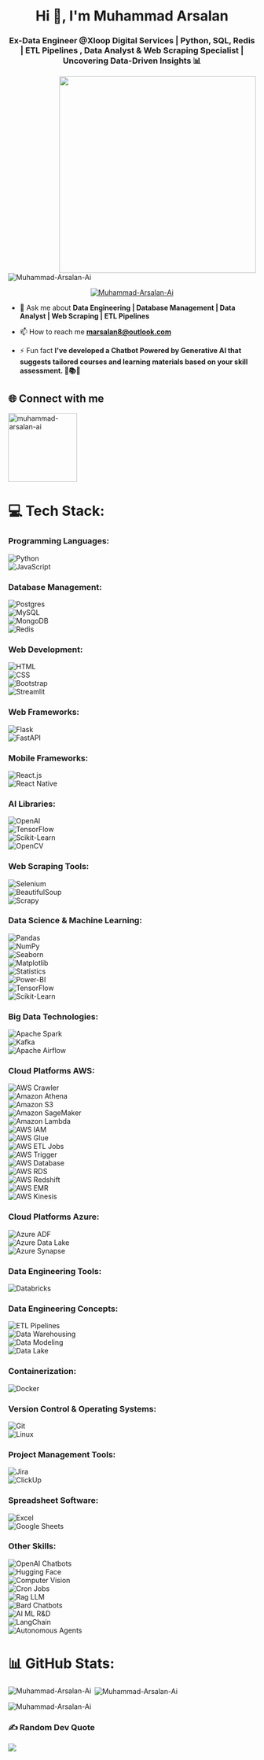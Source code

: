 <!-- Holi Dark-themed GitHub README.md -->

<h1 align="center" theme="algolia">Hi 👋, I'm Muhammad Arsalan</h1>

<h3 align="center">Ex-Data Engineer @Xloop Digital Services | Python, SQL, Redis | ETL Pipelines , Data Analyst & Web Scraping Specialist | Uncovering Data-Driven Insights 📊
</h3>
<!-- <img src="https://i.pinimg.com/originals/81/17/8b/81178b47a8598f0c81c4799f2cdd4057.gif" alt="Animated GIF" width="450" align='right'> -->
<img src="https://github.com/Anmol-Baranwal/Cool-GIFs-For-GitHub/assets/74038190/3b4607a1-1cc6-41f1-926f-892ae880e7a5" width="400" align='right'>

<p align="left"> <img src="https://komarev.com/ghpvc/?username=Muhammad-Arsalan-Ai&label=Profile%20views&color=0e75b6&style=flat" alt="Muhammad-Arsalan-Ai" /> </p>

<p align="center">
  <a href="https://github.com/ryo-ma/github-profile-trophy">
    <img src="https://github-profile-trophy.vercel.app/?username=Muhammad-Arsalan-Ai&theme=algolia&row=2&column=3&margin-w=45&margin-h=25" alt="Muhammad-Arsalan-Ai" />
  </a>
</p>

- 💬 Ask me about **Data Engineering | Database Management | Data Analyst | Web Scraping | ETL Pipelines**

- 📫 How to reach me **marsalan8@outlook.com**

- ⚡ Fun fact **I've developed a Chatbot Powered by Generative AI that suggests tailored courses and learning materials based on your skill assessment. 🤖📚💡**

## 🌐 Connect with me
<p align="left">
<a href="https://linkedin.com/in/muhammad-arsalan-ai" target="blank"><img align="center" src="https://user-images.githubusercontent.com/74038190/235294012-0a55e343-37ad-4b0f-924f-c8431d9d2483.gif" alt="muhammad-arsalan-ai"  width="140" /></a>
</p>

# 💻 Tech Stack:

### Programming Languages:
![Python](https://img.shields.io/badge/Python-%230077B5.svg?style=for-the-badge&logo=python&logoColor=white)  
![JavaScript](https://img.shields.io/badge/JavaScript-%23F7DF1E.svg?style=for-the-badge&logo=javascript&logoColor=black)  

### Database Management:
![Postgres](https://img.shields.io/badge/Postgres-%23336791.svg?style=for-the-badge&logo=postgresql&logoColor=white)  
![MySQL](https://img.shields.io/badge/MySQL-%234479A1.svg?style=for-the-badge&logo=mysql&logoColor=white)  
![MongoDB](https://img.shields.io/badge/MongoDB-%2347A248.svg?style=for-the-badge&logo=mongodb&logoColor=white)  
![Redis](https://img.shields.io/badge/Redis-%23DC382D.svg?style=for-the-badge&logo=redis&logoColor=white)  

### Web Development:
![HTML](https://img.shields.io/badge/HTML-%23E34F26.svg?style=for-the-badge&logo=html5&logoColor=white)  
![CSS](https://img.shields.io/badge/CSS-%231572B6.svg?style=for-the-badge&logo=css3&logoColor=white)  
![Bootstrap](https://img.shields.io/badge/Bootstrap-%237952B3.svg?style=for-the-badge&logo=bootstrap&logoColor=white)  
![Streamlit](https://img.shields.io/badge/Streamlit-%23FF4B4B.svg?style=for-the-badge&logo=streamlit&logoColor=white)  

### Web Frameworks:
![Flask](https://img.shields.io/badge/Flask-%23000.svg?style=for-the-badge&logo=flask&logoColor=white)  
![FastAPI](https://img.shields.io/badge/FastAPI-%2300923E.svg?style=for-the-badge&logo=fastapi&logoColor=white)  

### Mobile Frameworks:
![React.js](https://img.shields.io/badge/React-%2361DAFB.svg?style=for-the-badge&logo=react&logoColor=black)  
![React Native](https://img.shields.io/badge/React_Native-%2361DAFB.svg?style=for-the-badge&logo=react&logoColor=black)  

### AI Libraries:
![OpenAI](https://img.shields.io/badge/OpenAI-%23413152.svg?style=for-the-badge&logo=openai&logoColor=white)  
![TensorFlow](https://img.shields.io/badge/TensorFlow-%23FF6F00.svg?style=for-the-badge&logo=tensorflow&logoColor=white)  
![Scikit-Learn](https://img.shields.io/badge/Scikit--Learn-%23F7931E.svg?style=for-the-badge&logo=scikit-learn&logoColor=white)  
![OpenCV](https://img.shields.io/badge/OpenCV-%235C3EE8.svg?style=for-the-badge&logo=opencv&logoColor=white)  

### Web Scraping Tools:
![Selenium](https://img.shields.io/badge/Selenium-%2343B02A.svg?style=for-the-badge&logo=selenium&logoColor=white)  
![BeautifulSoup](https://img.shields.io/badge/BeautifulSoup-%230A2A42.svg?style=for-the-badge&logo=python&logoColor=white)  
![Scrapy](https://img.shields.io/badge/Scrapy-%238B00FF.svg?style=for-the-badge&logo=scrapy&logoColor=white)  

### Data Science & Machine Learning:
![Pandas](https://img.shields.io/badge/Pandas-%23150458.svg?style=for-the-badge&logo=pandas&logoColor=white)  
![NumPy](https://img.shields.io/badge/NumPy-%23013243.svg?style=for-the-badge&logo=numpy&logoColor=white)  
![Seaborn](https://img.shields.io/badge/Seaborn-%23004F89.svg?style=for-the-badge&logo=python&logoColor=white)  
![Matplotlib](https://img.shields.io/badge/Matplotlib-%23F36626.svg?style=for-the-badge&logo=python&logoColor=white)  
![Statistics](https://img.shields.io/badge/Statistics-%23232F3E.svg?style=for-the-badge&logo=python&logoColor=white)  
![Power-BI](https://img.shields.io/badge/PowerBI-%23232F8D.svg?style=for-the-badge&logo=python&logoColor=white)  
![TensorFlow](https://img.shields.io/badge/TensorFlow-%24F34626.svg?style=for-the-badge&logo=python&logoColor=white)  
![Scikit-Learn](https://img.shields.io/badge/ScikitLearn-%23F05032.svg?style=for-the-badge&logo=python&logoColor=white)  

### Big Data Technologies:
![Apache Spark](https://img.shields.io/badge/Apache_Spark-%23E25A1C.svg?style=for-the-badge&logo=apache-spark&logoColor=white)  
![Kafka](https://img.shields.io/badge/Kafka-%23231F20.svg?style=for-the-badge&logo=apache-kafka&logoColor=white)  
![Apache Airflow](https://img.shields.io/badge/Apache_Airflow-%230179C1.svg?style=for-the-badge&logo=apache-airflow&logoColor=white)  

### Cloud Platforms AWS:
![AWS Crawler](https://img.shields.io/badge/Crawler-%23232F3E.svg?style=for-the-badge&logo=amazon-aws&logoColor=white)  
![Amazon Athena](https://img.shields.io/badge/Athena-%23939393.svg?style=for-the-badge&logo=amazon-athena&logoColor=white)  
![Amazon S3](https://img.shields.io/badge/Amazon_S3-%23F7931E.svg?style=for-the-badge&logo=amazon-s3&logoColor=white)  
![Amazon SageMaker](https://img.shields.io/badge/Amazon_SageMaker-%23232F3E.svg?style=for-the-badge&logo=amazon-sagemaker&logoColor=white)  
![Amazon Lambda](https://img.shields.io/badge/Lambda-%23E34F26.svg?style=for-the-badge&logo=amazon-athena&logoColor=white)  
![AWS IAM](https://img.shields.io/badge/AWS_IAM-%23232F3E.svg?style=for-the-badge&logo=amazon-aws&logoColor=white)  
![AWS Glue](https://img.shields.io/badge/AWS_Glue-%23232F3E.svg?style=for-the-badge&logo=amazon-aws&logoColor=white)  
![AWS ETL Jobs](https://img.shields.io/badge/AWS_ETL_Jobs-%23232F3E.svg?style=for-the-badge&logo=amazon-aws&logoColor=white)  
![AWS Trigger](https://img.shields.io/badge/AWS_Trigger-%23232F3E.svg?style=for-the-badge&logo=amazon-aws&logoColor=white)  
![AWS Database](https://img.shields.io/badge/AWS_Database-%23232F3E.svg?style=for-the-badge&logo=amazon-aws&logoColor=white)  
![AWS RDS](https://img.shields.io/badge/AWS_RDS-%23232F3E.svg?style=for-the-badge&logo=amazon-aws&logoColor=white)  
![AWS Redshift](https://img.shields.io/badge/AWS_Redshift-%23232F3E.svg?style=for-the-badge&logo=amazon-aws&logoColor=white)  
![AWS EMR](https://img.shields.io/badge/AWS_EMR-%23232F3E.svg?style=for-the-badge&logo=amazon-aws&logoColor=white)  
![AWS Kinesis](https://img.shields.io/badge/AWS_Kinesis-%23FF9900.svg?style=for-the-badge&logo=amazon-aws&logoColor=white)  

### Cloud Platforms Azure:
![Azure ADF](https://img.shields.io/badge/Azure_ADF-%230078D4.svg?style=for-the-badge&logo=microsoft-azure&logoColor=white)  
![Azure Data Lake](https://img.shields.io/badge/Azure_Data_Lake-%230078D4.svg?style=for-the-badge&logo=microsoft-azure&logoColor=white)  
![Azure Synapse](https://img.shields.io/badge/Azure_Synapse-%230078D4.svg?style=for-the-badge&logo=microsoft-azure&logoColor=white)  

### Data Engineering Tools:
![Databricks](https://img.shields.io/badge/Databricks-%23FF3621.svg?style=for-the-badge&logo=databricks&logoColor=white)  

### Data Engineering Concepts:
![ETL Pipelines](https://img.shields.io/badge/ETL_Pipelines-%23232F3E.svg?style=for-the-badge&logo=data-integration&logoColor=white)  
![Data Warehousing](https://img.shields.io/badge/Data_Warehousing-%23232F3E.svg?style=for-the-badge&logo=data-integration&logoColor=white)  
![Data Modeling](https://img.shields.io/badge/Data_Modeling-%23232F3E.svg?style=for-the-badge&logo=data-integration&logoColor=white)  
![Data Lake](https://img.shields.io/badge/Data_Lake-%23232F3E.svg?style=for-the-badge&logo=data-integration&logoColor=white)  

### Containerization:
![Docker](https://img.shields.io/badge/Docker-%232496ED.svg?style=for-the-badge&logo=docker&logoColor=white)  

### Version Control & Operating Systems:
![Git](https://img.shields.io/badge/Git-%23F05032.svg?style=for-the-badge&logo=git&logoColor=white)  
![Linux](https://img.shields.io/badge/Linux-%23FCC624.svg?style=for-the-badge&logo=linux&logoColor=black)  

### Project Management Tools:
![Jira](https://img.shields.io/badge/Jira-%230052CC.svg?style=for-the-badge&logo=jira&logoColor=white)  
![ClickUp](https://img.shields.io/badge/ClickUp-%237B68EE.svg?style=for-the-badge&logo=clickup&logoColor=white)  

### Spreadsheet Software:
![Excel](https://img.shields.io/badge/Excel-%23217E1F.svg?style=for-the-badge&logo=microsoft-excel&logoColor=white)  
![Google Sheets](https://img.shields.io/badge/Google_Sheets-%234285F4.svg?style=for-the-badge&logo=google-sheets&logoColor=white)  

### Other Skills:
![OpenAI Chatbots](https://img.shields.io/badge/OpenAI_Chatbots-%23413152.svg?style=for-the-badge&logo=openai&logoColor=white)  
![Hugging Face](https://img.shields.io/badge/Hugging_Face-%23FFAE1A.svg?style=for-the-badge&logo=hugging-face&logoColor=black)  
![Computer Vision](https://img.shields.io/badge/Computer_Vision-%232C3E50.svg?style=for-the-badge&logo=opencv&logoColor=white)  
![Cron Jobs](https://img.shields.io/badge/Cron_Jobs-%23232F3E.svg?style=for-the-badge&logo=linux&logoColor=white)  
![Rag LLM](https://img.shields.io/badge/Rag_LLM-%23E34F26.svg?style=for-the-badge&logo=hugging-face&logoColor=black)  
![Bard Chatbots](https://img.shields.io/badge/Bard_Chatbots-%23232F3E.svg?style=for-the-badge&logo=google-bard&logoColor=white)  
![AI ML R&D](https://img.shields.io/badge/AI_ML_R&D-%23232F3E.svg?style=for-the-badge&logo=researchgate&logoColor=white)  
![LangChain](https://img.shields.io/badge/LangChain-%23232F3E.svg?style=for-the-badge&logo=langchain&logoColor=white)  
![Autonomous Agents](https://img.shields.io/badge/Autonomous_Agents-%23232F3E.svg?style=for-the-badge&logo=ai&logoColor=white)


# 📊 GitHub Stats:

<p><img align="left" src="https://github-readme-stats.vercel.app/api/top-langs?username=Muhammad-Arsalan-Ai&show_icons=true&locale=en&layout=compact&theme=algolia" alt="Muhammad-Arsalan-Ai" /></p>

<p>&nbsp;<img align="center" src="https://github-readme-stats.vercel.app/api?username=Muhammad-Arsalan-Ai&show_icons=true&locale=en&theme=algolia" alt="Muhammad-Arsalan-Ai" /></p>

<p><img align="center" src="https://github-readme-streak-stats.herokuapp.com/?user=Muhammad-Arsalan-Ai&theme=algolia" alt="Muhammad-Arsalan-Ai" /></p>


### ✍️ Random Dev Quote
![](https://quotes-github-readme.vercel.app/api?type=vetical&theme=radical)
